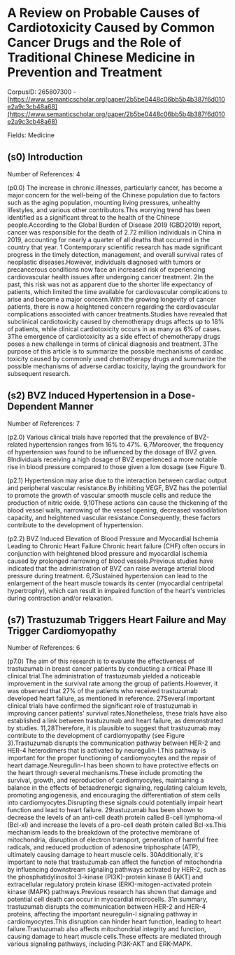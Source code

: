 # A Review on Probable Causes of Cardiotoxicity Caused by Common Cancer Drugs and the Role of Traditional Chinese Medicine in Prevention and Treatment

CorpusID: 265807300 - [https://www.semanticscholar.org/paper/2b5be0448c06bb5b4b387f6d010e2a9c3cb48a68](https://www.semanticscholar.org/paper/2b5be0448c06bb5b4b387f6d010e2a9c3cb48a68)

Fields: Medicine

## (s0) Introduction
Number of References: 4

(p0.0) The increase in chronic illnesses, particularly cancer, has become a major concern for the well-being of the Chinese population due to factors such as the aging population, mounting living pressures, unhealthy lifestyles, and various other contributors.This worrying trend has been identified as a significant threat to the health of the Chinese people.According to the Global Burden of Disease 2019 (GBD2019) report, cancer was responsible for the death of 2.72 million individuals in China in 2019, accounting for nearly a quarter of all deaths that occurred in the country that year. 1 Contemporary scientific research has made significant progress in the timely detection, management, and overall survival rates of neoplastic diseases.However, individuals diagnosed with tumors or precancerous conditions now face an increased risk of experiencing cardiovascular health issues after undergoing cancer treatment. 2In the past, this risk was not as apparent due to the shorter life expectancy of patients, which limited the time available for cardiovascular complications to arise and become a major concern.With the growing longevity of cancer patients, there is now a heightened concern regarding the cardiovascular complications associated with cancer treatments.Studies have revealed that subclinical cardiotoxicity caused by chemotherapy drugs affects up to 18% of patients, while clinical cardiotoxicity occurs in as many as 6% of cases. 3The emergence of cardiotoxicity as a side effect of chemotherapy drugs poses a new challenge in terms of clinical diagnosis and treatment. 3The purpose of this article is to summarize the possible mechanisms of cardiac toxicity caused by commonly used chemotherapy drugs and summarize the possible mechanisms of adverse cardiac toxicity, laying the groundwork for subsequent research.
## (s2) BVZ Induced Hypertension in a Dose-Dependent Manner
Number of References: 7

(p2.0) Various clinical trials have reported that the prevalence of BVZ-related hypertension ranges from 16% to 47%. 6,7Moreover, the frequency of hypertension was found to be influenced by the dosage of BVZ given. 8Individuals receiving a high dosage of BVZ experienced a more notable rise in blood pressure compared to those given a low dosage (see Figure 1).

(p2.1) Hypertension may arise due to the interaction between cardiac output and peripheral vascular resistance.By inhibiting VEGF, BVZ has the potential to promote the growth of vascular smooth muscle cells and reduce the production of nitric oxide. 9,10These actions can cause the thickening of the blood vessel walls, narrowing of the vessel opening, decreased vasodilation capacity, and heightened vascular resistance.Consequently, these factors contribute to the development of hypertension.

(p2.2) BVZ Induced Elevation of Blood Pressure and Myocardial Ischemia Leading to Chronic Heart Failure Chronic heart failure (CHF) often occurs in conjunction with heightened blood pressure and myocardial ischemia caused by prolonged narrowing of blood vessels.Previous studies have indicated that the administration of BVZ can raise average arterial blood pressure during treatment. 6,7Sustained hypertension can lead to the enlargement of the heart muscle towards its center (myocardial centripetal hypertrophy), which can result in impaired function of the heart's ventricles during contraction and/or relaxation.
## (s7) Trastuzumab Triggers Heart Failure and May Trigger Cardiomyopathy
Number of References: 6

(p7.0) The aim of this research is to evaluate the effectiveness of trastuzumab in breast cancer patients by conducting a critical Phase III clinical trial.The administration of trastuzumab yielded a noticeable improvement in the survival rate among the group of patients.However, it was observed that 27% of the patients who received trastuzumab developed heart failure, as mentioned in reference. 27Several important clinical trials have confirmed the significant role of trastuzumab in improving cancer patients' survival rates.Nonetheless, these trials have also established a link between trastuzumab and heart failure, as demonstrated by studies. 11,28Therefore, it is plausible to suggest that trastuzumab may contribute to the development of cardiomyopathy (see Figure 3).Trastuzumab disrupts the communication pathway between HER-2 and HER-4 heterodimers that is activated by neuregulin-I.This pathway is important for the proper functioning of cardiomyocytes and the repair of heart damage.Neuregulin-I has been shown to have protective effects on the heart through several mechanisms.These include promoting the survival, growth, and reproduction of cardiomyocytes, maintaining a balance in the effects of betaadrenergic signaling, regulating calcium levels, promoting angiogenesis, and encouraging the differentiation of stem cells into cardiomyocytes.Disrupting these signals could potentially impair heart function and lead to heart failure. 29rastuzumab has been shown to decrease the levels of an anti-cell death protein called B-cell lymphoma-xl (Bcl-xl) and increase the levels of a pro-cell death protein called Bcl-xs.This mechanism leads to the breakdown of the protective membrane of mitochondria, disruption of electron transport, generation of harmful free radicals, and reduced production of adenosine triphosphate (ATP), ultimately causing damage to heart muscle cells. 30Additionally, it's important to note that trastuzumab can affect the function of mitochondria by influencing downstream signaling pathways activated by HER-2, such as the phosphatidylinositol 3-kinase (PI3K)-protein kinase B (AKT) and extracellular regulatory protein kinase (ERK)-mitogen-activated protein kinase (MAPK) pathways.Previous research has shown that damage and potential cell death can occur in myocardial microcells. 31n summary, trastuzumab disrupts the communication between HER-2 and HER-4 proteins, affecting the important neuregulin-I signaling pathway in cardiomyocytes.This disruption can hinder heart function, leading to heart failure.Trastuzumab also affects mitochondrial integrity and function, causing damage to heart muscle cells.These effects are mediated through various signaling pathways, including PI3K-AKT and ERK-MAPK.
